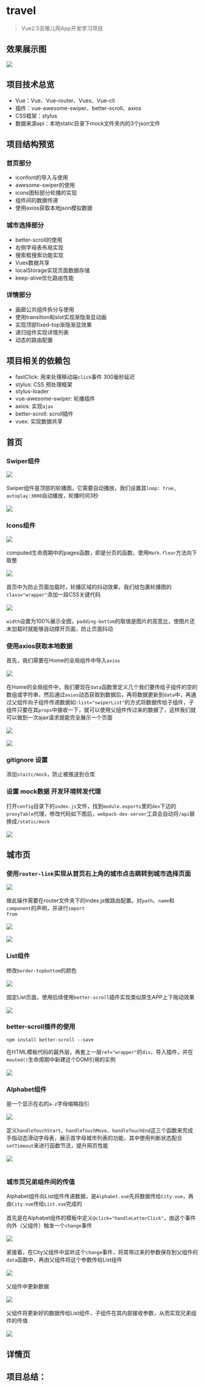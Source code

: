 # travel
>Vue2.5去哪儿网App开发学习项目
## 效果展示图
![](https://github.com/dafeizhu/Travel/blob/master/imgs/GIF.gif)

## 项目技术总览
* Vue：Vue、Vue-router、Vuex、Vue-cli
* 插件：vue-awesome-swiper、better-scroll、axios
* CSS框架：stylus
* 数据来源api：本地static目录下mock文件夹内的3个json文件

## 项目结构预览
### 首页部分
* iconfont的导入与使用
* awesome-swiper的使用
* icons图标部分轮播的实现
* 组件间的数据传递
* 使用axios获取本地json模拟数据

### 城市选择部分
* better-scroll的使用
* 右侧字母表布局实现
* 搜索框搜索功能实现
* Vuex数据共享
* localStorage实现页面数据存储
* keep-alive优化路由性能

### 详情部分
* 画廊公共组件拆分与使用
* 使用transition和slot实现渐隐渐显动画
* 实现顶部fixed-top渐隐渐显效果
* 递归组件实现详情列表
* 动态的路由配置

## 项目相关的依赖包
* fastClick: 用来处理移动端<code>click</code>事件 300毫秒延迟
* stylus: CSS 预处理框架
* stylus-loader
* vue-awesome-swiper: 轮播插件
* axios: 实现<code>ajax</code>
* better-scroll: scroll插件
* vuex: 实现数据共享

## 首页
### Swiper组件
![](https://github.com/dafeizhu/Travel/blob/master/imgs/home-1.PNG)<br><br>
Swiper组件是顶部的轮播图，它需要自动播放，我们设置其<code>loop: true, autoplay:3000</code>自动播放，轮播时间3秒<br><br>
![](https://github.com/dafeizhu/Travel/blob/master/imgs/home-2.PNG)

### Icons组件
![](https://github.com/dafeizhu/Travel/blob/master/imgs/home-3.PNG)<br><br>
computed生命周期中的pages函数，即是分页的函数，使用<code>Math.floor</code>方法向下取整<br><br>
![](https://github.com/dafeizhu/Travel/blob/master/imgs/home-4.PNG)<br><br>
首页中为防止页面加载时，轮播区域的抖动效果，我们给包裹轮播图的<code>class="wrapper"</code>添加一段CSS关键代码<br><br>
![](https://github.com/dafeizhu/Travel/blob/master/imgs/swiper-wrapper.PNG)<br><br>
<code>width</code>设置为100%展示全图，<code>padding-bottom</code>的取值是图片的高宽比，使图片还未加载时就能够自动撑开页面，防止页面抖动

### 使用axios获取本地数据
首先，我们需要在Home的全局组件中导入<code>axios</code><br><br>
![](https://github.com/dafeizhu/Travel/blob/master/imgs/home-5.PNG)<br><br>
在Home的全局组件中，我们要现在<code>data</code>函数里定义几个我们要传给子组件的空的数组或字符串，然后通过<code>axios</code>动态获取到数据后，再将数据更新到<code>data</code>中，再通过父组件向子组件传递数据如<code>:list="swiperList"</code>的方式将数据传给子组件，子组件只要在其<code>props</code>中接收一下，就可以使用父组件传过来的数据了，这样我们就可以做到一次ajax请求就能完全展示一个页面<br><br>
![](https://github.com/dafeizhu/Travel/blob/master/imgs/home-6.PNG)<br><br>
![](https://github.com/dafeizhu/Travel/blob/master/imgs/home-7.PNG)

### gitignore 设置
添加<code>staitc/mock</code>，防止被推送到仓库

### 设置 mock数据 开发环境转发代理
打开<code>config</code>目录下的<code>index.js</code>文件，找到<code>module.exports</code>里的<code>dev</code>下边的<code>proxyTable</code>代理，修改代码如下图后，<code>webpack-dev-server</code>工具会自动将<code>/api</code>替换成<code>/static/mock</code><br><br>
![](https://github.com/dafeizhu/Travel/blob/master/imgs/proxyTable.PNG)

## 城市页
### 使用<code>router-link</code>实现从首页右上角的城市点击跳转到城市选择页面
![](https://github.com/dafeizhu/Travel/blob/master/imgs/Home-Header.PNG)<br><br>
做此操作需要在router文件夹下的index.js做路由配置。对<code>path</code>、<code>name</code>和<code>component</code>的声明，并进行<code>import from</code><br><br>
![](https://github.com/dafeizhu/Travel/blob/master/imgs/router-index.PNG)<br><br>
![](https://github.com/dafeizhu/Travel/blob/master/imgs/router-index2.PNG)

### List组件
修改<code>border-topbottom</code>的颜色<br><br>
![](https://github.com/dafeizhu/Travel/blob/master/imgs/border-topbottom.PNG)<br><br>
固定List页面，使用后续使用<code>better-scroll</code>插件实现类似原生APP上下拖动效果<br><br>
![](https://github.com/dafeizhu/Travel/blob/master/imgs/class-list.PNG)

### better-scroll插件的使用
```npm
npm install better-scroll --save
```
在HTML模板代码的最外层，再套上一层<code>ref="wrapper"</code>的<code>div</code>，导入插件，并在<code>mouted()</code>生命周期中新建这个DOM引用的实例<br><br>
![](https://github.com/dafeizhu/Travel/blob/master/imgs/import-better-scroll.PNG)

### Alphabet组件
是一个显示在右的<code>a-z</code>字母缩略指引<br><br>
![](https://github.com/dafeizhu/Travel/blob/master/imgs/Alphabet.PNG)<br><br>
定义<code>handleTouchStart</code>、<code>handleTouchMove</code>、<code>handleTouchEnd</code>这三个函数来完成手指动态滑动字母表，展示首字母城市列表的功能，其中使用判断状态配合<code>setTimeout</code>来进行函数节流，提升网页性能<br><br>
![](https://github.com/dafeizhu/Travel/blob/master/imgs/Alphabet-setTimeout.PNG)<br><br>

### 城市页兄弟组件间的传值
Alphabet组件向List组件传递数据，是<code>Alphabet.vue</code>先将数据传给<code>City.vue</code>，再由<code>City.vue</code>传给<code>List.vue</code>完成的<br><br>
首先是在Alphabet组件的模板中定义<code>@click="handleLetterClick"</code>，由这个事件向外（父组件）触发一个<code>change</code>事件<br><br>
![](https://github.com/dafeizhu/Travel/blob/master/imgs/handeLetterClick.PNG)<br><br>
紧接着，在City父组件中监听这个<code>change</code>事件，将其带过来的参数保存到父组件的<code>data</code>函数中，再由父组件将这个参数传给List组件<br><br>
![](https://github.com/dafeizhu/Travel/blob/master/imgs/City-change.PNG)<br><br>
父组件中更新数据<br><br>
![](https://github.com/dafeizhu/Travel/blob/master/imgs/City-handleLetterChange.PNG)<br><br>
父组件将更新好的数据传给List组件，子组件在其内部接收参数，从而实现兄弟组件的传值<br><br>
![](https://github.com/dafeizhu/Travel/blob/master/imgs/City-List.PNG)

## 详情页


## 项目总结：
















